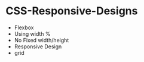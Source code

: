 # CSS-Responsive-Designs

- Flexbox
- Using width %
- No Fixed width/height
- Responsive Design
- grid 
